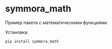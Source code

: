 
# symmora_math

Пример пакета с математическими функциями

Установка:
```bash
pip install symmora_math
